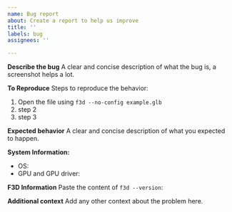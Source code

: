 ```yaml
---
name: Bug report
about: Create a report to help us improve
title: ''
labels: bug
assignees: ''

---
```


**Describe the bug**
A clear and concise description of what the bug is, a screenshot helps a lot.

**To Reproduce**
Steps to reproduce the behavior:
 1. Open the file using `f3d --no-config example.glb`
 2. step 2
 3. step 3

**Expected behavior**
A clear and concise description of what you expected to happen.

**System Information:**
 - OS:
 - GPU and GPU driver:

**F3D Information**
Paste the content of `f3d --version`:

**Additional context**
Add any other context about the problem here.
